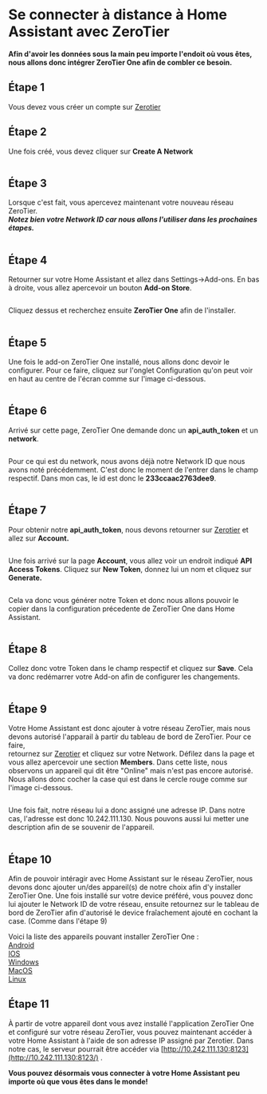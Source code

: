 # Se connecter à distance à Home Assistant avec ZeroTier

**Afin d'avoir les données sous la main peu importe l'endoit où vous êtes, nous allons donc intégrer ZeroTier One afin de combler ce besoin.**

## Étape 1

Vous devez vous créer un compte sur [Zerotier](https://my.zerotier.com/)

## Étape 2

Une fois créé, vous devez cliquer sur **Create A Network**

<figure><img src="../.gitbook/assets/zt1.png" alt=""><figcaption></figcaption></figure>

## Étape 3

Lorsque c'est fait, vous apercevez maintenant votre nouveau réseau ZeroTier.\
_**Notez bien votre Network ID car nous allons l'utiliser dans les prochaines étapes.**_

<figure><img src="../.gitbook/assets/zt2 (1).png" alt=""><figcaption></figcaption></figure>

## Étape 4

Retourner sur votre Home Assistant et allez dans Settings->Add-ons. En bas à droite, vous allez apercevoir un bouton **Add-on Store**.

<figure><img src="../.gitbook/assets/zt3 (1).png" alt=""><figcaption></figcaption></figure>

Cliquez dessus et recherchez ensuite **ZeroTier One** afin de l'installer.

<figure><img src="../.gitbook/assets/zt4 (1).png" alt=""><figcaption></figcaption></figure>

## Étape 5

Une fois le add-on ZeroTier One installé, nous allons donc devoir le configurer. Pour ce faire, cliquez sur l'onglet Configuration qu'on peut voir en haut au centre de l'écran comme sur l'image ci-dessous.

<figure><img src="../.gitbook/assets/zt5.png" alt=""><figcaption></figcaption></figure>

## Étape 6

Arrivé sur cette page, ZeroTier One demande donc un **api\_auth\_token** et un **network**.

<figure><img src="../.gitbook/assets/zt6.png" alt=""><figcaption></figcaption></figure>

Pour ce qui est du network, nous avons déjà notre Network ID que nous avons noté précédemment. C'est donc le moment de l'entrer dans le champ respectif. Dans mon cas, le id est donc le **233ccaac2763dee9**.

<figure><img src="../.gitbook/assets/zt7.png" alt=""><figcaption></figcaption></figure>

## Étape 7

Pour obtenir notre **api\_auth\_token**, nous devons retourner sur [Zerotier](https://my.zerotier.com/) et allez sur **Account.**

<figure><img src="../.gitbook/assets/zt8 (1).png" alt=""><figcaption></figcaption></figure>

Une fois arrivé sur la page **Account**, vous allez voir un endroit indiqué **API Access Tokens**. Cliquez sur **New Token**, donnez lui un nom et cliquez sur **Generate.**

<figure><img src="../.gitbook/assets/zt9.png" alt=""><figcaption></figcaption></figure>

Cela va donc vous générer notre Token et donc nous allons pouvoir le copier dans la configuration précedente de ZeroTier One dans Home Assistant.

<figure><img src="../.gitbook/assets/zt10.png" alt=""><figcaption></figcaption></figure>

## Étape 8

Collez donc votre Token dans le champ respectif et cliquez sur **Save**. Cela va donc redémarrer votre Add-on afin de configurer les changements.

<figure><img src="../.gitbook/assets/zt11 (1).png" alt=""><figcaption></figcaption></figure>

## Étape 9

Votre Home Assistant est donc ajouter à votre réseau ZeroTier, mais nous devons autorisé l'apparail à partir du tableau de bord de ZeroTier. Pour ce faire,\
retournez sur [Zerotier](https://my.zerotier.com/) et cliquez sur votre Network. Défilez dans la page et vous allez apercevoir une section **Members**. Dans cette liste, nous observons un appareil qui dit être "Online" mais n'est pas encore autorisé. Nous allons donc cocher la case qui est dans le cercle rouge comme sur l'image ci-dessous.

<figure><img src="../.gitbook/assets/zt12.png" alt=""><figcaption></figcaption></figure>

Une fois fait, notre réseau lui a donc assigné une adresse IP. Dans notre cas, l'adresse est donc 10.242.111.130. Nous pouvons aussi lui metter une description afin de se souvenir de l'appareil.

<figure><img src="../.gitbook/assets/zt13 (1).png" alt=""><figcaption></figcaption></figure>

## Étape 10

Afin de pouvoir intéragir avec Home Assistant sur le réseau ZeroTier, nous devons donc ajouter un/des appareil(s) de notre choix afin d'y installer ZeroTier One. Une fois installé sur votre device préféré, vous pouvez donc lui ajouter le Network ID de votre réseau, ensuite retournez sur le tableau de bord de ZeroTier afin d'autorisé le device fraîachement ajouté en cochant la case. (Comme dans l'étape 9)

Voici la liste des appareils pouvant installer ZeroTier One :\
[Android](https://play.google.com/store/apps/details?id=com.zerotier.one)\
[IOS](https://itunes.apple.com/us/app/zerotier-one/id1084101492?mt=8)\
[Windows](https://download.zerotier.com/dist/ZeroTier%20One.msi)\
[MacOS](https://download.zerotier.com/dist/ZeroTier%20One.pkg)\
[Linux](https://www.zerotier.com/download/)

## Étape 11

À partir de votre appareil dont vous avez installé l'application ZeroTier One et configuré sur votre réseau ZeroTier, vous pouvez maintenant accéder à votre Home Assistant à l'aide de son adresse IP assigné par Zerotier. Dans notre cas, le serveur pourrait être accéder via [http://10.242.111.130:8123](http://10.242.111.130:8123/) .

**Vous pouvez désormais vous connecter à votre Home Assistant peu importe où que vous êtes dans le monde!**

